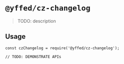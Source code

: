 # `@yffed/cz-changelog`

> TODO: description

## Usage

```
const czChangelog = require('@yffed/cz-changelog');

// TODO: DEMONSTRATE APIs
```
